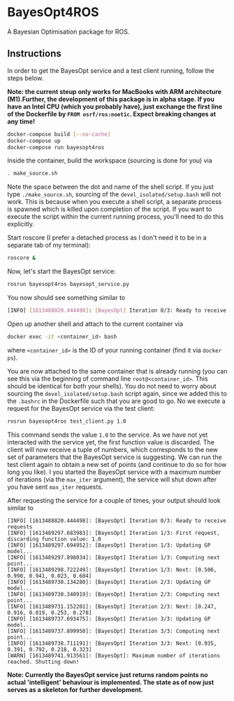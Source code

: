 # BayesOpt4ROS

A Bayesian Optimisation package for ROS. 

## Instructions

In order to get the BayesOpt service and a test client running, follow the steps below.

**Note: the current steup only works for MacBooks with ARM architecture (M1).Further, the development of this package is in alpha stage. If you have an Intel CPU (which you probably have), just exchange the first line of the Dockerfile by `FROM osrf/ros:noetic`. Expect breaking changes at any time!**

```bash
docker-compose build [--no-cache]
docker-compose up
docker-compose run bayesopt4ros
```

Inside the container, build the workspace (sourcing is done for you) via
```bash
. make_source.sh
```
Note the space between the dot and name of the shell script. If you just type `./make_source.sh`, sourcing of the `devel_isolated/setup.bash` will not work. This is because when you execute a shell script, a separate process is spawned which is killed upon completion of the script. If you want to execute the script within the current running process, you'll need to do this explicitly.

Start roscore (I prefer a detached process as I don't need it to be in a separate tab of my terminal):
```bash
roscore &
```

Now, let's start the BayesOpt service:
```bash
rosrun bayesopt4ros bayesopt_service.py
```

You now should see something similar to 
```bash
[INFO] [1613488820.444498]: [BayesOpt] Iteration 0/3: Ready to receive requests
```

Open up another shell and attach to the current container via
```bash
docker exec -it <container_id> bash
```
where `<container_id>` is the ID of your running container (find it via `docker ps`). 

You are now attached to the same container that is already running (you can see this via the beginning of command line `root@<container_id>`. This should be identical for both your shells).
You do not need to worry about sourcing the `devel_isolated/setup.bash` script again, since we added this to the `.bashrc` in the Dockerfile such that you are good to go.
No we execute a request for the BayesOpt service via the test client:
```bash
rosrun bayesopt4ros test_client.py 1.0
```
This command sends the value `1.0` to the service. As we have not yet interacted with the service yet, the first function value is discarded. The client will now receive a tuple of numbers, which corresponds to the new set of parameters that the BayesOpt service is suggesting.
We can run the test client again to obtain a new set of points (and continue to do so for how long you like). I you started the BayesOpt service with a maximum number of iterations (via the `max_iter` argument), the service will shut down after you have sent `max_iter` requests. 

After requesting the service for a couple of times, your output should look similar to
```
[INFO] [1613488820.444498]: [BayesOpt] Iteration 0/3: Ready to receive requests
[INFO] [1613489297.683983]: [BayesOpt] Iteration 1/3: First request, discarding function value: 1.0
[INFO] [1613489297.694952]: [BayesOpt] Iteration 1/3: Updating GP model...
[INFO] [1613489297.898034]: [BayesOpt] Iteration 1/3: Computing next point...
[INFO] [1613489298.722249]: [BayesOpt] Iteration 1/3: Next: [0.506, 0.990, 0.941, 0.023, 0.604]
[INFO] [1613489730.134280]: [BayesOpt] Iteration 2/3: Updating GP model...
[INFO] [1613489730.340919]: [BayesOpt] Iteration 2/3: Computing next point...
[INFO] [1613489731.152201]: [BayesOpt] Iteration 2/3: Next: [0.247, 0.916, 0.019, 0.253, 0.278]
[INFO] [1613489737.693475]: [BayesOpt] Iteration 3/3: Updating GP model...
[INFO] [1613489737.899950]: [BayesOpt] Iteration 3/3: Computing next point...
[INFO] [1613489738.711191]: [BayesOpt] Iteration 3/3: Next: [0.935, 0.391, 0.792, 0.218, 0.323]
[WARN] [1613489741.913561]: [BayesOpt]: Maximum number of iterations reached. Shutting down!
```

**Note: Currently the BayesOpt service just returns random points no actual 'intelligent' behaviour is implemented. The state as of now just serves as a skeleton for further development.**


